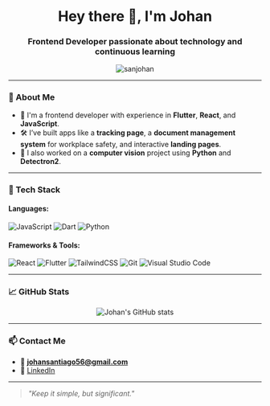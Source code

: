 <h1 align="center">Hey there 👋, I'm Johan</h1>
<h3 align="center">Frontend Developer passionate about technology and continuous learning</h3>

<p align="center">
  <img src="https://komarev.com/ghpvc/?username=sanjohan&label=Profile%20views&color=0e75b6&style=flat" alt="sanjohan" />
</p>

---

### 🚀 About Me

- 🌱 I'm a frontend developer with experience in **Flutter**, **React**, and **JavaScript**.
- 🛠️ I’ve built apps like a **tracking page**, a **document management system** for workplace safety, and interactive **landing pages**.
- 🧠 I also worked on a **computer vision** project using **Python** and **Detectron2**.

---

### 🧰 Tech Stack

#### Languages:
![JavaScript](https://img.shields.io/badge/-JavaScript-black?style=flat-square&logo=javascript)
![Dart](https://img.shields.io/badge/-Dart-0175C2?style=flat-square&logo=dart)
![Python](https://img.shields.io/badge/-Python-black?style=flat-square&logo=python)

#### Frameworks & Tools:
![React](https://img.shields.io/badge/-React-black?style=flat-square&logo=react)
![Flutter](https://img.shields.io/badge/-Flutter-02569B?style=flat-square&logo=flutter)
![TailwindCSS](https://img.shields.io/badge/-TailwindCSS-06B6D4?style=flat-square&logo=tailwindcss)
![Git](https://img.shields.io/badge/-Git-black?style=flat-square&logo=git)
![Visual Studio Code](https://img.shields.io/badge/-VSCode-007ACC?style=flat-square&logo=visual-studio-code)

---

### 📈 GitHub Stats

<p align="center">
  <img src="https://github-readme-stats.vercel.app/api?username=SanJohan&show_icons=true&theme=radical" alt="Johan's GitHub stats" />
</p>

---

### 📫 Contact Me

- 📧 **[johansantiago56@gmail.com](mailto:johansantiago56@gmail.com)**
- 💼 [LinkedIn](https://www.linkedin.com/in/johan-vargas-32229a252/)

---

> _"Keep it simple, but significant."_

